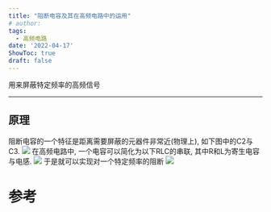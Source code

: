 ```yaml
---
title: "阻断电容及其在高频电路中的运用"
# author: 
tags:
  - 高频电路
date: '2022-04-17'
ShowToc: true
draft: false
---
```

用来屏蔽特定频率的高频信号
<!--more-->

---
## 原理
阻断电容的一个特征是距离需要屏蔽的元器件非常近(物理上), 如下图中的C2与C3.
![](https://dynais-imh-hub.oss-cn-hangzhou.aliyuncs.com/img/202204170025698.png#center)
在高频电路中, 一个电容可以简化为以下RLC的串联, 其中R和L为寄生电容与电感.
![](https://dynais-imh-hub.oss-cn-hangzhou.aliyuncs.com/img/202204170026030.png#center)
于是就可以实现对一个特定频率的阻断
![](https://dynais-imh-hub.oss-cn-hangzhou.aliyuncs.com/img/202204170028500.png#center)

# 参考